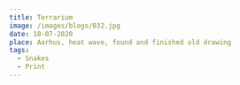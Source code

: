 ```yaml
---
title: Terrarium
image: /images/blogs/032.jpg
date: 18-07-2020
place: Aarhus, heat wave, found and finished old drawing
tags:
  - Snakes
  - Print
---
```


